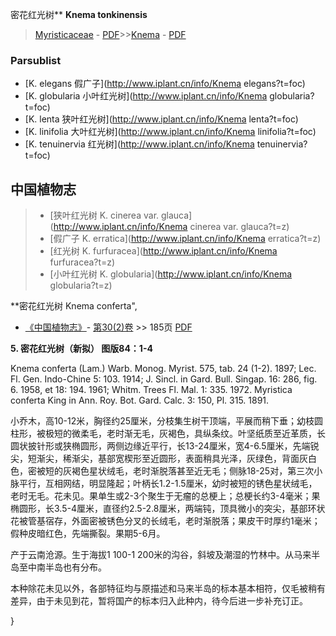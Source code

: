 密花红光树** **Knema tonkinensis**

> [Myristicaceae](http://www.iplant.cn/info/Myristicaceae?t=foc) - [PDF](http://www.iplant.cn/foc/pdf/Myristicaceae.pdf)>>[Knema](http://www.iplant.cn/info/Knema?t=foc) - [PDF](http://www.iplant.cn/foc/pdf/Knema.pdf)

### Parsublist

* [K.  elegans  假广子](http://www.iplant.cn/info/Knema elegans?t=foc)
* [K.  globularia  小叶红光树](http://www.iplant.cn/info/Knema globularia?t=foc)
* [K.  lenta  狭叶红光树](http://www.iplant.cn/info/Knema lenta?t=foc)
* [K.  linifolia  大叶红光树](http://www.iplant.cn/info/Knema linifolia?t=foc)
* [K.  tenuinervia  红光树](http://www.iplant.cn/info/Knema tenuinervia?t=foc)


## 中国植物志

> * [狭叶红光树  K.  cinerea var. glauca](http://www.iplant.cn/info/Knema cinerea var. glauca?t=z)
> * [假广子  K.  erratica](http://www.iplant.cn/info/Knema erratica?t=z)
> * [红光树  K.  furfuracea](http://www.iplant.cn/info/Knema furfuracea?t=z)
> * [小叶红光树  K.  globularia](http://www.iplant.cn/info/Knema globularia?t=z)


**密花红光树 Knema conferta",

* [《中国植物志》](http://www.iplant.cn/frps)- [第30(2)卷](http://www.iplant.cn/frps/vol/30(2)) >> 185页 [PDF](http://www.iplant.cn/frps/pdf/30(2)/185.pdf)


**5. 密花红光树（新拟） 图版84：1-4**

Knema conferta (Lam.) Warb. Monog. Myrist. 575, tab. 24 (1-2). 1897; Lec. Fl. Gen. Indo-Chine 5: 103. 1914; J. Sincl. in Gard. Bull. Singap. 16: 286, fig. 6. 1958, et 18: 194. 1961; Whitm. Trees Fl. Mal. 1: 335. 1972. Myristica conferta King in Ann. Roy. Bot. Gard. Calc. 3: 150, Pl. 315. 1891.

小乔木，高10-12米，胸径约25厘米，分枝集生树干顶端，平展而稍下垂；幼枝圆柱形，被极短的微柔毛，老时渐无毛，灰褐色，具纵条纹。叶坚纸质至近革质，长圆状披针形或狭椭圆形，两侧边缘近平行，长13-24厘米，宽4-6.5厘米，先端锐尖，短渐尖，稀渐尖，基部宽楔形至近圆形，表面稍具光泽，灰绿色，背面灰白色，密被短的灰褐色星状绒毛，老时渐脱落甚至近无毛；侧脉18-25对，第三次小脉平行，互相网结，明显隆起；叶柄长1.2-1.5厘米，幼时被短的锈色星状绒毛，老时无毛。花未见。果单生或2-3个聚生于无瘤的总梗上；总梗长约3-4毫米；果椭圆形，长3.5-4厘米，直径约2.5-2.8厘米，两端钝，顶具微小的突尖，基部环状花被管基宿存，外面密被锈色分叉的长绒毛，老时渐脱落；果皮干时厚约1毫米；假种皮暗红色，先端撕裂。果期5-6月。

产于云南沧源。生于海拔1 100-1 200米的沟谷，斜坡及潮湿的竹林中。从马来半岛至中南半岛也有分布。

本种除花未见以外，各部特征均与原描述和马来半岛的标本基本相符，仅毛被稍有差异，由于未见到花，暂将国产的标本归入此种内，待今后进一步补充订正。

}